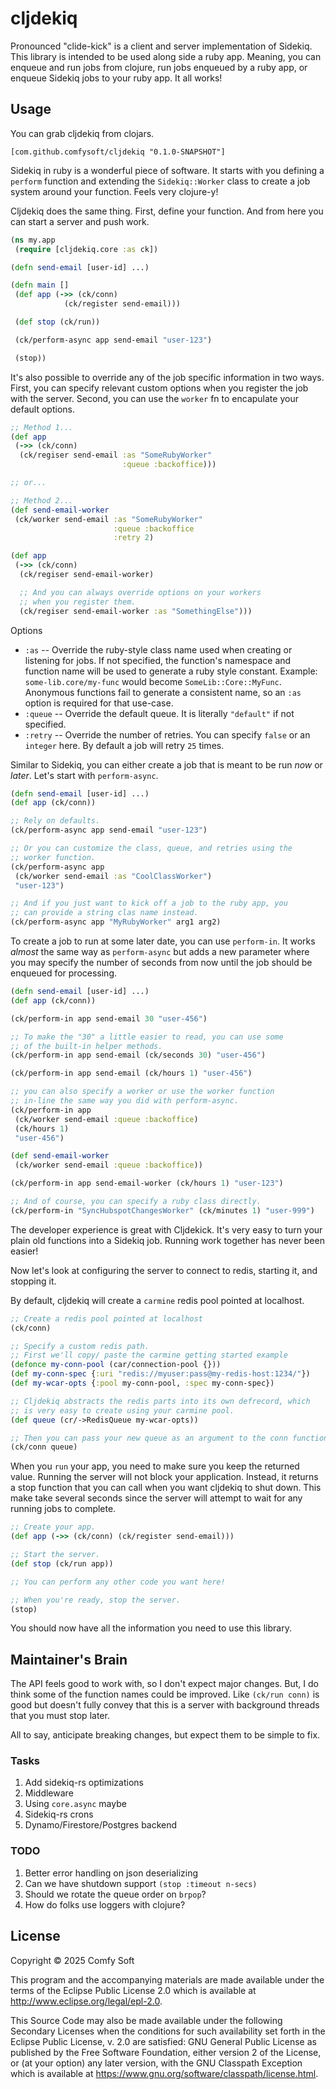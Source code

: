 # cljdekiq

Pronounced "clide-kick" is a client and server implementation of Sidekiq. This library is intended to be used along side a ruby app. Meaning, you can enqueue and run jobs from clojure, run jobs enqueued by a ruby app, or enqueue Sidekiq jobs to your ruby app. It all works!


## Usage

You can grab cljdekiq from clojars.

```
[com.github.comfysoft/cljdekiq "0.1.0-SNAPSHOT"]
```

Sidekiq in ruby is a wonderful piece of software. It starts with you defining a `perform` function and extending the `Sidekiq::Worker` class to create a job system around your function. Feels very clojure-y!

Cljdekiq does the same thing. First, define your function. And from here you can start a server and push work.

```clojure
(ns my.app
 (require [cljdekiq.core :as ck])

(defn send-email [user-id] ...)

(defn main []
 (def app (->> (ck/conn)
            (ck/register send-email)))

 (def stop (ck/run))

 (ck/perform-async app send-email "user-123")

 (stop))
```

It's also possible to override any of the job specific information in two ways. First, you can specify relevant custom options when you register the job with the server. Second, you can use the `worker` fn to encapulate your default options.

```clojure
;; Method 1...
(def app
 (->> (ck/conn)
  (ck/regiser send-email :as "SomeRubyWorker"
                         :queue :backoffice)))

;; or...

;; Method 2...
(def send-email-worker
 (ck/worker send-email :as "SomeRubyWorker"
                       :queue :backoffice
                       :retry 2)

(def app
 (->> (ck/conn)
  (ck/regiser send-email-worker)

  ;; And you can always override options on your workers
  ;; when you register them.
  (ck/regiser send-email-worker :as "SomethingElse")))

```

Options

- `:as` -- Override the ruby-style class name used when creating or listening for jobs. If not specified, the function's namespace and function name will be used to generate a ruby style constant. Example: `some-lib.core/my-func` would become `SomeLib::Core::MyFunc`. Anonymous functions fail to generate a consistent name, so an `:as` option is required for that use-case.
- `:queue` -- Override the default queue. It is literally `"default"` if not specified.
- `:retry` -- Override the number of retries. You can specify `false` or an `integer` here. By default a job will retry `25` times.


Similar to Sidekiq, you can either create a job that is meant to be run _now_ or _later_. Let's start with `perform-async`.

```clojure
(defn send-email [user-id] ...)
(def app (ck/conn))

;; Rely on defaults.
(ck/perform-async app send-email "user-123")

;; Or you can customize the class, queue, and retries using the
;; worker function.
(ck/perform-async app
 (ck/worker send-email :as "CoolClassWorker")
 "user-123")

;; And if you just want to kick off a job to the ruby app, you
;; can provide a string clas name instead.
(ck/perform-async app "MyRubyWorker" arg1 arg2)
```

To create a job to run at some later date, you can use `perform-in`. It works _almost_ the same way as `perform-async` but adds a new parameter where you may specify the number of seconds from now until the job should be enqueued for processing.

```clojure
(defn send-email [user-id] ...)
(def app (ck/conn))

(ck/perform-in app send-email 30 "user-456")

;; To make the "30" a little easier to read, you can use some
;; of the built-in helper methods.
(ck/perform-in app send-email (ck/seconds 30) "user-456")

(ck/perform-in app send-email (ck/hours 1) "user-456")

;; you can also specify a worker or use the worker function
;; in-line the same way you did with perform-async.
(ck/perform-in app
 (ck/worker send-email :queue :backoffice)
 (ck/hours 1)
 "user-456")

(def send-email-worker
 (ck/worker send-email :queue :backoffice))

(ck/perform-in app send-email-worker (ck/hours 1) "user-123")

;; And of course, you can specify a ruby class directly.
(ck/perform-in "SyncHubspotChangesWorker" (ck/minutes 1) "user-999")
```

The developer experience is great with Cljdekick. It's very easy to turn your plain old functions into a Sidekiq job. Running work together has never been easier!

Now let's look at configuring the server to connect to redis, starting it, and stopping it.

By default, cljdekiq will create a `carmine` redis pool pointed at localhost.

```clojure
;; Create a redis pool pointed at localhost
(ck/conn)

;; Specify a custom redis path.
;; First we'll copy/ paste the carmine getting started example
(defonce my-conn-pool (car/connection-pool {}))
(def my-conn-spec {:uri "redis://myuser:pass@my-redis-host:1234/"})
(def my-wcar-opts {:pool my-conn-pool, :spec my-conn-spec})

;; Cljdekiq abstracts the redis parts into its own defrecord, which
;; is very easy to create using your carmine pool.
(def queue (cr/->RedisQueue my-wcar-opts))

;; Then you can pass your new queue as an argument to the conn function.
(ck/conn queue)
```

When you `run` your app, you need to make sure you keep the returned value. Running the server will not block your application. Instead, it returns a stop function that you can call when you want cljdekiq to shut down. This make take several seconds since the server will attempt to wait for any running jobs to complete.

```clojure
;; Create your app.
(def app (->> (ck/conn) (ck/register send-email)))

;; Start the server.
(def stop (ck/run app))

;; You can perform any other code you want here!

;; When you're ready, stop the server.
(stop)
```

You should now have all the information you need to use this library.


## Maintainer's Brain

The API feels good to work with, so I don't expect major changes. But, I do think some of the function names could be improved. Like `(ck/run conn)` is good but doesn't fully convey that this is a server with background threads that you must stop later.

All to say, anticipate breaking changes, but expect them to be simple to fix.

### Tasks

1. Add sidekiq-rs optimizations
2. Middleware
3. Using `core.async` maybe
4. Sidekiq-rs crons
5. Dynamo/Firestore/Postgres backend

### TODO

1. Better error handling on json deserializing
2. Can we have shutdown support `(stop :timeout n-secs)`
3. Should we rotate the queue order on `brpop`?
4. How do folks use loggers with clojure?

## License

Copyright © 2025 Comfy Soft

This program and the accompanying materials are made available under the
terms of the Eclipse Public License 2.0 which is available at
http://www.eclipse.org/legal/epl-2.0.

This Source Code may also be made available under the following Secondary
Licenses when the conditions for such availability set forth in the Eclipse
Public License, v. 2.0 are satisfied: GNU General Public License as published by
the Free Software Foundation, either version 2 of the License, or (at your
option) any later version, with the GNU Classpath Exception which is available
at https://www.gnu.org/software/classpath/license.html.
